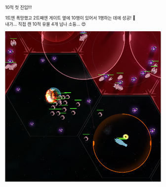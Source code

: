 10적 첫 진입!!!  

1트엔 폭망했고 2트째엔 게이트 옆에 10행이 있어서 1행하는 데에 성공! :smiling_face_with_three_hearts:   
내가... 직접 캔 10적 유물 4개 넘나 소듕... :heart_eyes:  

![](../assets/20211207_First_RS10.png)  
